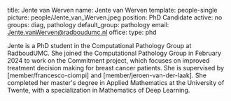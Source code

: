 title: Jente van Werven
name: Jente van Werven
template: people-single
picture: people/Jente_van_Werven.jpeg
position: PhD Candidate
active: no
groups: diag, pathology
default_group: pathology
email: Jente.vanWerven@radboudumc.nl
office: 
type: phd

Jente is a PhD student in the Computational Pathology Group at RadboudUMC. She joined the Computational Pathology Group in February 2024 to work on the Commitment project, which focuses on improved treatment decision making for breast cancer patients. She is supervised by [member/francesco-ciompi] and [member/jeroen-van-der-laak]. She completed her master's degree in Applied Mathematics at the University of Twente, with a specialization in Mathematics of Deep Learning.
